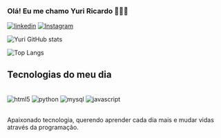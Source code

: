### Olá! Eu me chamo Yuri Ricardo 🚀👋🏻

[![linkedin](https://img.shields.io/badge/LinkedIn-0077B5?style=for-the-badge&logo=linkedin&logoColor=white)](https://www.linkedin.com/in/yuri-ricardo-renosto-a5a478246/recent-activity/all/)
[![Instagram](https://img.shields.io/badge/Instagram-E4405F?style=for-the-badge&logo=instagram&logoColor=white)](https://instagram.com/ricard.yuri)

![Yuri GitHub stats](https://github-readme-stats.vercel.app/api?username=YuriRicardo&show_icons=true&theme=radical)

![Top Langs](https://github-readme-stats.vercel.app/api/top-langs/?username=YuriRicardo&hide=javascript,html)

## Tecnologias do meu dia

<div style="display: inline_block"><br/>
  <img align="center" alt="html5" src="https://img.shields.io/badge/HTML5-E34F26?style=for-the-badge&logo=html5&logoColor=white">
  <img align="center" alt="python" src="https://img.shields.io/badge/Python-3776AB?style=for-the-badge&logo=python&logoColor=white">
  <img align="center" alt="mysql" src="https://img.shields.io/badge/MySQL-00000F?style=for-the-badge&logo=mysql&logoColor=white">
  <img align="center" alt="javascript" src="https://img.shields.io/badge/JavaScript-F7DF1E?style=for-the-badge&logo=javascript&logoColor=black">
</div><br/>

Apaixonado tecnologia, querendo aprender cada dia mais e mudar vidas através da programação.
